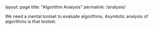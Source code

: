 layout: page
title: "Algorithm Analysis"
permalink: /analysis/

We need a mental toolset to evaluate algorithms.
Asymtotic analysis of algorithms is that toolset.
